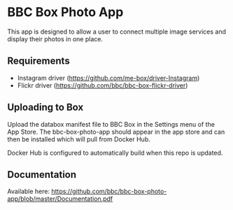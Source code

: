 # BBC Box Photo App
This app is designed to allow a user to connect multiple image services and display their photos in one place. 

## Requirements
- Instagram driver (https://github.com/me-box/driver-Instagram)
- Flickr driver (https://github.com/bbc/bbc-box-flickr-driver)

## Uploading to Box
Upload the databox manifest file to BBC Box in the Settings menu of the App Store. The bbc-box-photo-app should appear in the app store and can then be installed which will pull from Docker Hub.

Docker Hub is configured to automatically build when this repo is updated.

## Documentation
Available here: https://github.com/bbc/bbc-box-photo-app/blob/master/Documentation.pdf
